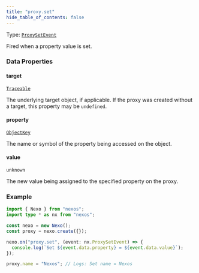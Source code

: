 ```yaml
---
title: "proxy.set"
hide_table_of_contents: false
---
```


Type: [`ProxySetEvent`](../../api/interfaces/ProxySetEvent)

Fired when a property value is set.

### Data Properties

#### target

[`Traceable`](../../api/type-aliases/Traceable)

The underlying target object, if applicable. If the proxy was created without a target, this property may be `undefined`.

#### property

[`ObjectKey`](../../api/type-aliases/ObjectKey)

The name or symbol of the property being accessed on the object.

#### value

`unknown`

The new value being assigned to the specified property on the proxy.

### Example

```typescript
import { Nexo } from "nexos";
import type * as nx from "nexos";

const nexo = new Nexo();
const proxy = nexo.create({});

nexo.on("proxy.set", (event: nx.ProxySetEvent) => {
  console.log(`Set ${event.data.property} = ${event.data.value}`);
});

proxy.name = "Nexos"; // Logs: Set name = Nexos
```
